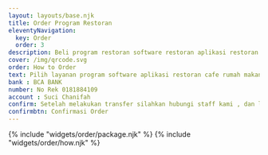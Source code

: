 ```yaml
---
layout: layouts/base.njk
title: Order Program Restoran
eleventyNavigation:
  key: Order
  order: 3
description: Beli program restoran software restoran aplikasi restoran dan mesin kasir restoran.
cover: /img/qrcode.svg
order: How to Order
text: Pilih layanan program software aplikasi restoran cafe rumah makan sesuai dengan kebutuhan mu, selanjutnya lakukan transfer ke rekening kami sesuai harga dan layanan via payment berikut ini.
bank : BCA BANK
number: No Rek 0181884109
account : Suci Chanifah
confirm: Setelah melakukan transfer silahkan hubungi staff kami , dan lampirkan screenshoot bukti pembayaran agar pesanan order segera di proses.
confirmbtn: Confirmasi Order
---
```


{% include "widgets/order/package.njk" %}
{% include "widgets/order/how.njk" %}
